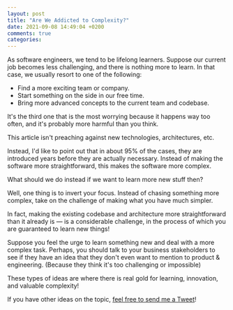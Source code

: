 ```yaml
---
layout: post
title: "Are We Addicted to Complexity?"
date: 2021-09-08 14:49:04 +0200
comments: true
categories:
---
```


As software engineers, we tend to be lifelong learners. Suppose our current job becomes less challenging, and there is nothing more to learn. In that case, we usually resort to one of the following:

- Find a more exciting team or company.
- Start something on the side in our free time.
- Bring more advanced concepts to the current team and codebase.

It's the third one that is the most worrying because it happens way too often, and it's probably more harmful than you think.

<!-- more -->

This article isn't preaching against new technologies, architectures, etc.

Instead, I'd like to point out that in about 95% of the cases, they are introduced years before they are actually necessary. Instead of making the software more straightforward, this makes the software more complex.

What should we do instead if we want to learn more new stuff then?

Well, one thing is to invert your focus. Instead of chasing something more complex, take on the challenge of making what you have much simpler.

In fact, making the existing codebase and architecture more straightforward than it already is — is a considerable challenge, in the process of which you are guaranteed to learn new things!

Suppose you feel the urge to learn something new and deal with a more complex task. Perhaps, you should talk to your business stakeholders to see if they have an idea that they don't even want to mention to product & engineering. (Because they think it's too challenging or impossible)

These types of ideas are where there is real gold for learning, innovation, and valuable complexity!

If you have other ideas on the topic, [feel free to send me a Tweet](https://twitter.com/waterlink000)!
